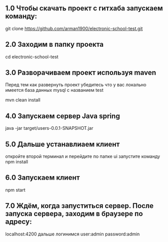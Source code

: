 ## 1.0 Чтобы скачать проект c гитхаба запускаем команду:
 git clone https://github.com/arman1900/electronic-school-test.git

## 2.0 Заходим в папку проекта

cd electronic-school-test 
## 3.0 Разворачиваем проект используя maven
Перед тем как развернуть проект убедитесь что у вас локально имеется база данных mysql с названием test

mvn clean install

## 4.0 Запускаем сервер Java spring
java -jar target/users-0.0.1-SNAPSHOT.jar

## 5.0 Дальше устанавлиаем клиент 
откройте второй терминал и перейдите по папке ui
запустите команду npm install
## 6.0 Запускаем клиент
npm start
## 7.0 Ждём, когда запуститься сервер. После запуска сервера, заходим в браузере по адресу:
localhost:4200
дальше логинимся user:admin password:admin
